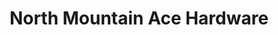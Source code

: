 ---
title: "North Mountain Ace Hardware"
url: /hunlock-creek/north-mountain-ace-hardware/
shop: Eisenwaren
---